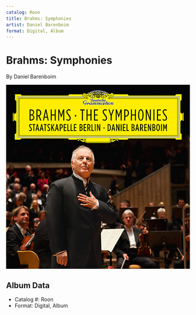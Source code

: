 ```yaml
---
catalog: Roon
title: Brahms: Symphonies
artist: Daniel Barenboim
format: Digital, Album
---
```


# Brahms: Symphonies

By Daniel Barenboim

![](../../assets/albumcovers/Daniel_Barenboim-Brahms-_Symphonies.png)

## Album Data

- Catalog #: Roon
- Format: Digital, Album

